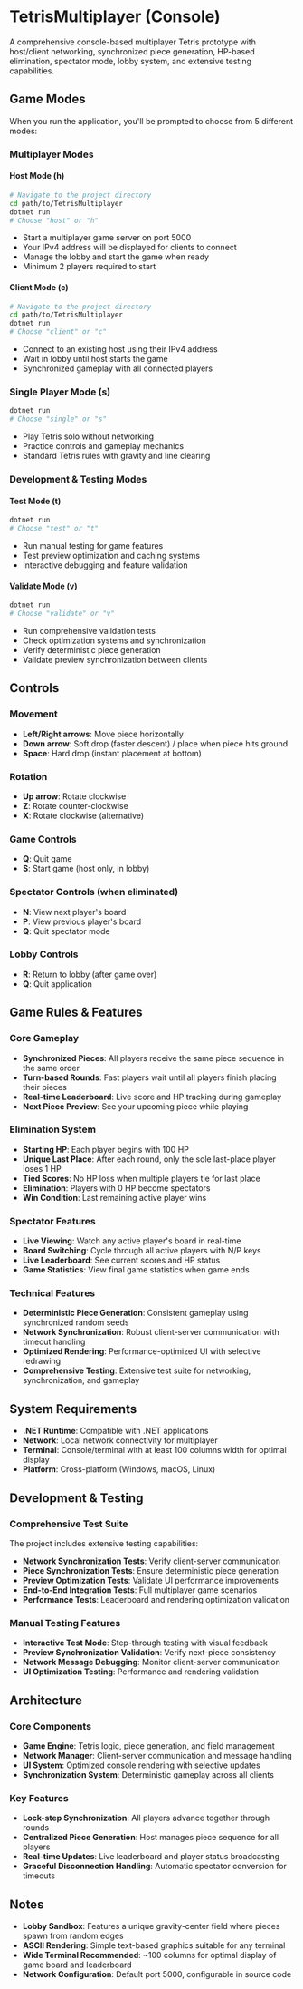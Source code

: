 # TetrisMultiplayer (Console)

A comprehensive console-based multiplayer Tetris prototype with host/client networking, synchronized piece generation, HP-based elimination, spectator mode, lobby system, and extensive testing capabilities.

## Game Modes

When you run the application, you'll be prompted to choose from 5 different modes:

### Multiplayer Modes

#### Host Mode (h)
```bash
# Navigate to the project directory
cd path/to/TetrisMultiplayer
dotnet run
# Choose "host" or "h"
```
- Start a multiplayer game server on port 5000
- Your IPv4 address will be displayed for clients to connect
- Manage the lobby and start the game when ready
- Minimum 2 players required to start

#### Client Mode (c)
```bash
# Navigate to the project directory  
cd path/to/TetrisMultiplayer
dotnet run
# Choose "client" or "c"
```
- Connect to an existing host using their IPv4 address
- Wait in lobby until host starts the game
- Synchronized gameplay with all connected players

### Single Player Mode (s)
```bash
dotnet run
# Choose "single" or "s"
```
- Play Tetris solo without networking
- Practice controls and gameplay mechanics
- Standard Tetris rules with gravity and line clearing

### Development & Testing Modes

#### Test Mode (t)
```bash
dotnet run
# Choose "test" or "t"
```
- Run manual testing for game features
- Test preview optimization and caching systems
- Interactive debugging and feature validation

#### Validate Mode (v)
```bash
dotnet run
# Choose "validate" or "v"
```
- Run comprehensive validation tests
- Check optimization systems and synchronization
- Verify deterministic piece generation
- Validate preview synchronization between clients

## Controls

### Movement
- **Left/Right arrows**: Move piece horizontally
- **Down arrow**: Soft drop (faster descent) / place when piece hits ground
- **Space**: Hard drop (instant placement at bottom)

### Rotation
- **Up arrow**: Rotate clockwise
- **Z**: Rotate counter-clockwise  
- **X**: Rotate clockwise (alternative)

### Game Controls
- **Q**: Quit game
- **S**: Start game (host only, in lobby)

### Spectator Controls (when eliminated)
- **N**: View next player's board
- **P**: View previous player's board
- **Q**: Quit spectator mode

### Lobby Controls
- **R**: Return to lobby (after game over)
- **Q**: Quit application

## Game Rules & Features

### Core Gameplay
- **Synchronized Pieces**: All players receive the same piece sequence in the same order
- **Turn-based Rounds**: Fast players wait until all players finish placing their pieces
- **Real-time Leaderboard**: Live score and HP tracking during gameplay
- **Next Piece Preview**: See your upcoming piece while playing

### Elimination System
- **Starting HP**: Each player begins with 100 HP
- **Unique Last Place**: After each round, only the sole last-place player loses 1 HP
- **Tied Scores**: No HP loss when multiple players tie for last place
- **Elimination**: Players with 0 HP become spectators
- **Win Condition**: Last remaining active player wins

### Spectator Features
- **Live Viewing**: Watch any active player's board in real-time
- **Board Switching**: Cycle through all active players with N/P keys
- **Live Leaderboard**: See current scores and HP status
- **Game Statistics**: View final game statistics when game ends

### Technical Features
- **Deterministic Piece Generation**: Consistent gameplay using synchronized random seeds
- **Network Synchronization**: Robust client-server communication with timeout handling
- **Optimized Rendering**: Performance-optimized UI with selective redrawing
- **Comprehensive Testing**: Extensive test suite for networking, synchronization, and gameplay

## System Requirements
- **.NET Runtime**: Compatible with .NET applications
- **Network**: Local network connectivity for multiplayer
- **Terminal**: Console/terminal with at least 100 columns width for optimal display
- **Platform**: Cross-platform (Windows, macOS, Linux)

## Development & Testing

### Comprehensive Test Suite
The project includes extensive testing capabilities:

- **Network Synchronization Tests**: Verify client-server communication
- **Piece Synchronization Tests**: Ensure deterministic piece generation
- **Preview Optimization Tests**: Validate UI performance improvements  
- **End-to-End Integration Tests**: Full multiplayer game scenarios
- **Performance Tests**: Leaderboard and rendering optimization validation

### Manual Testing Features
- **Interactive Test Mode**: Step-through testing with visual feedback
- **Preview Synchronization Validation**: Verify next-piece consistency
- **Network Message Debugging**: Monitor client-server communication
- **UI Optimization Testing**: Performance and rendering validation

## Architecture

### Core Components
- **Game Engine**: Tetris logic, piece generation, and field management
- **Network Manager**: Client-server communication and message handling
- **UI System**: Optimized console rendering with selective updates
- **Synchronization System**: Deterministic gameplay across all clients

### Key Features
- **Lock-step Synchronization**: All players advance together through rounds
- **Centralized Piece Generation**: Host manages piece sequence for all players
- **Real-time Updates**: Live leaderboard and player status broadcasting
- **Graceful Disconnection Handling**: Automatic spectator conversion for timeouts

## Notes
- **Lobby Sandbox**: Features a unique gravity-center field where pieces spawn from random edges
- **ASCII Rendering**: Simple text-based graphics suitable for any terminal
- **Wide Terminal Recommended**: ~100 columns for optimal display of game board and leaderboard
- **Network Configuration**: Default port 5000, configurable in source code
